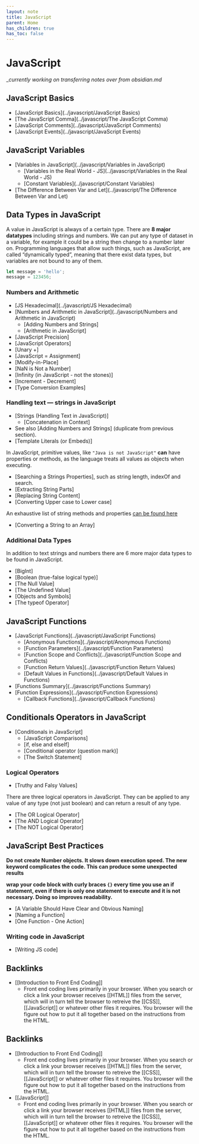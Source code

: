 ```yaml
---
layout: note
title: JavaScript
parent: Home
has_children: true
has_toc: false
---
```


# JavaScript

\__currently working on transferring notes over from obsidian.md_

## JavaScript Basics

- [JavaScript Basics](../javascript/JavaScript Basics)
- [The JavaScript Comma](../javascript/The JavaScript Comma)
- [JavaScript Comments](../javascript/JavaScript Comments)
- [JavaScript Events](../javascript/JavaScript Events)

## JavaScript Variables

- [Variables in JavaScript](../javascript/Variables in JavaScript)
  - [Variables in the Real World - JS](../javascript/Variables in the Real World - JS)
  - [Constant Variables](../javascript/Constant Variables)
- [The Difference Between Var and Let](../javascript/The Difference Between Var and Let)

## Data Types in JavaScript

A value in JavaScript is always of a certain type. There are **8 major datatypes** including strings and numbers. We can put any type of dataset in a variable, for example it could be a string then change to a number later on. Programming languages that allow such things, such as JavaScript, are called “dynamically typed”, meaning that there exist data types, but variables are not bound to any of them.

```javascript
let message = 'hello';
message = 123456;
```

### Numbers and Arithmetic

- [JS Hexadecimal](../javascript/JS Hexadecimal)
- [Numbers and Arithmetic in JavaScript](../javascript/Numbers and Arithmetic in JavaScript)
  - [Adding Numbers and Strings]
  - [Arithmetic in JavaScript]
- [JavaScript Precision]
- [JavaScript Operators]
- [Unary +]
- [JavaScript = Assignment]
- [Modify-in-Place]
- [NaN is Not a Number]
- [Infinity (in JavaScript - not the stones)]
- [Increment - Decrement]
- [Type Conversion Examples]

### Handling text — strings in JavaScript

- [Strings (Handling Text in JavaScript)]
  - [Concatenation in Context]
- See also [Adding Numbers and Strings] (duplicate from previous section).
- [Template Literals (or Embeds)]

In JavaScript, primitive values, like `"Java is not JavaScript"` **can** have properties or methods, as the language treats all values as objects when executing.

- [Searching a Strings Properties], such as string length, indexOf and search.
- [Extracting String Parts]
- [Replacing String Content]
- [Converting Upper case to Lower case]

An exhaustive list of string methods and properties [can be found here](https://developer.mozilla.org/en-US/docs/Web/JavaScript/Reference/Global_Objects/String)

- [Converting a String to an Array]

### Additional Data Types

In addition to text strings and numbers there are 6 more major data types to be found in JavaScript.

- [BigInt]
- [Boolean (true-false logical type)]
- [The Null Value]
- [The Undefined Value]
- [Objects and Symbols]
- [The typeof Operator]

## JavaScript Functions

- [JavaScript Functions](../javascript/JavaScript Functions)
  - [Anonymous Functions](../javascript/Anonymous Functions)
  - [Function Parameters](../javascript/Function Parameters)
  - [Function Scope and Conflicts](../javascript/Function Scope and Conflicts)
  - [Function Return Values](../javascript/Function Return Values)
  - [Default Values in Functions](../javascript/Default Values in Functions)
- [Functions Summary](../javascript/Functions Summary)
- [Function Expressions](../javascript/Function Expressions)
  - [Callback Functions](../javascript/Callback Functions)

## Conditionals Operators in JavaScript

- [Conditionals in JavaScript]
  - [JavaScript Comparisons]
  - [if, else and elseIf]
  - [Conditional operator (question mark)]
  - [The Switch Statement]

### Logical Operators

- [Truthy and Falsy Values]

There are three logical operators in JavaScript. They can be applied to any value of any type (not just boolean) and can return a result of any type.

- [The OR Logical Operator]
- [The AND Logical Operator]
- [The NOT Logical Operator]

## JavaScript Best Practices

**Do not create Number objects. It slows down execution speed. The new keyword complicates the code. This can produce some unexpected results**

**wrap your code block with curly braces `{}` every time you use an if statement, even if there is only one statement to execute and it is not necessary. Doing so improves readability.**

- [A Variable Should Have Clear and Obvious Naming]
- [Naming a Function]
- [One Function - One Action]

### Writing code in JavaScript

- [Writing JS code]
## Backlinks
* [[Introduction to Front End Coding]]
	* Front end coding lives primarily in your browser. When you search or click a link your browser receives [[HTML]] files from the server, which will in turn tell the browser to retreive the [[CSS]], [[JavaScript]] or whatever other files it requires. You browser will the figure out how to put it all together based on the instructions from the HTML.

## Backlinks
* [[Introduction to Front End Coding]]
	* Front end coding lives primarily in your browser. When you search or click a link your browser receives [[HTML]] files from the server, which will in turn tell the browser to retreive the [[CSS]], [[JavaScript]] or whatever other files it requires. You browser will the figure out how to put it all together based on the instructions from the HTML.
* [[JavaScript]]
	* Front end coding lives primarily in your browser. When you search or click a link your browser receives [[HTML]] files from the server, which will in turn tell the browser to retreive the [[CSS]], [[JavaScript]] or whatever other files it requires. You browser will the figure out how to put it all together based on the instructions from the HTML.

